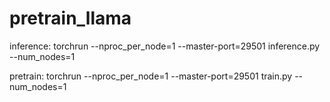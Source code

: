 # pretrain_llama
inference:
torchrun --nproc_per_node=1 --master-port=29501 inference.py --num_nodes=1

pretrain:
torchrun --nproc_per_node=1 --master-port=29501 train.py --num_nodes=1

